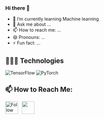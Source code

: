 ### Hi there 👋

<!--
**SAHEED5406/SAHEED5406** is a ✨ _special_ ✨ repository because its `README.md` (this file) appears on your GitHub profile.

Here are some ideas to get you started:


- 🔭 I’m currently working on ...
-->
- 🌱 I’m currently learning Machine learning
- 💬 Ask me about ...
- 📫 How to reach me: ...
- 😄 Pronouns: ...
- ⚡ Fun fact: ...


## 👨🏻‍💻 Technologies
![TensorFlow](https://img.shields.io/badge/-TensorFlow-000?&logo=TensorFlow)
![PyTorch](https://img.shields.io/badge/-PyTorch-000?&logo=PyTorch)


## 📫 How to Reach Me:
[<img height="40" src="https://img.icons8.com/color/48/000000/linkedin.png" height="40em" align="center" alt="Follow Saheed on LinkedIn" title="Follow Saheed on LinkedIn"/>](https://www.linkedin.com/in/saheed-syyed-886414122/) &nbsp; <a href="mailto:syyed.saheed03@gmail.com"> <img height="40" src="https://img.icons8.com/fluent/48/000000/gmail.png" align="center" />
  

